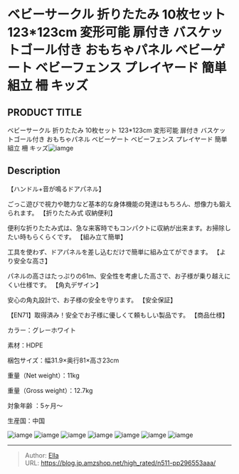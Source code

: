 # ベビーサークル 折りたたみ 10枚セット 123*123cm 変形可能 扉付き バスケットゴール付き おもちゃパネル ベビーゲート ベビーフェンス プレイヤード 簡単組立 柵 キッズ


## PRODUCT TITLE 

ベビーサークル 折りたたみ 10枚セット 123*123cm 変形可能 扉付き バスケットゴール付き おもちゃパネル ベビーゲート ベビーフェンス プレイヤード 簡単組立 柵 キッズ![iamge](https://b2bfiles1.gigab2b.cn/image/wkseller/303/20221019_69bd9f5621e20fc085518852114221af.jpg)

## Description

【ハンドル&#43;音が鳴るドアパネル】

ごっこ遊びで視力や聴力など基本的な身体機能の発達はもちろん、想像力も鍛えられます。
【折りたたみ式 収納便利】

便利な折りたたみ式は、急な来客時でもコンパクトに収納が出来ます。お掃除したい時もらくらくです。
【組み立て簡単】

工具を使わず、ドアパネルを差し込むだけで簡単に組み立てができます。
【より安全な高さ】

パネルの高さはたっぷりの61m、安全性を考慮した高さで、お子様が乗り越えにくい仕様です。
【角丸デザイン】

安心の角丸設計で、お子様の安全を守ります。
【安全保証】

【EN71】取得済み！安全でお子様に優しくて頼もしい製品です。
【商品仕様】

カラー：グレーホワイト

素材：HDPE

梱包サイズ：幅31.9×奥行81×高さ23cm

重量（Net weight）：11kg

重量（Gross weight）：12.7kg

対象年齢 ：5ヶ月～

生産国：中国



![iamge](https://b2bfiles1.gigab2b.cn/image/wkseller/303/20221019_c30cde1c27ce437283bc4f44ac9f2f9e.jpg)
![iamge](https://b2bfiles1.gigab2b.cn/image/wkseller/303/20221019_c39985148f2ee5069e5341392e5eace7.png)
![iamge](https://b2bfiles1.gigab2b.cn/image/wkseller/303/20221019_3d9d4daefe611e00d0a438d0f778f37f.jpg)
![iamge](https://b2bfiles1.gigab2b.cn/image/wkseller/303/20221019_c3a5d261c0384c480dd16916b41ddac5.png)
![iamge](https://b2bfiles1.gigab2b.cn/image/wkseller/303/20221019_79c7df2a2c672c2c5a34bd9e084c6b62.jpg)
![iamge](https://b2bfiles1.gigab2b.cn/image/wkseller/303/20221019_df784dcbb2bb6cc0fee664b0994aca19.jpg)
![iamge](https://b2bfiles1.gigab2b.cn/image/wkseller/303/20221019_985a2c187357a64fcf5fe9982259bae5.jpg)


---

> Author: [Ella](https://blog.jp.amzshop.net/)  
> URL: https://blog.jp.amzshop.net/high_rated/n511-pp296553aaa/  

